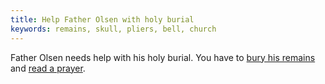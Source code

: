 ```yaml
---
title: Help Father Olsen with holy burial
keywords: remains, skull, pliers, bell, church
---
```


Father Olsen needs help with his holy burial. You have to [bury his remains](010-bury-remains.md) and [read a prayer](040-prayer.md).
